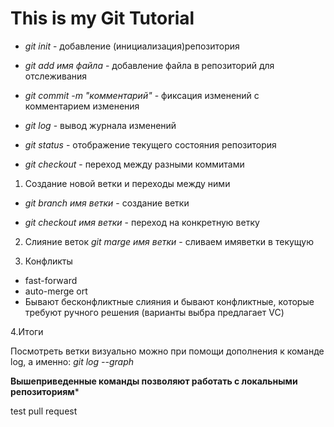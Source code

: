 # This is my Git  Tutorial 

- *git init* - добавление (инициализация)репозитория

- *git add имя файла* - добавление файла в репозиторий для отслеживания

- *git commit -m "комментарий"* - фиксация изменений с комментарием изменения

- *git log* - вывод журнала изменений

- *git status* - отображение текущего состояния репозитория

- *git checkout* - переход между разными коммитами

1. Создание новой ветки и переходы между ними

- *git branch имя ветки* - создание ветки

- *git checkout имя ветки* - переход на конкретную ветку

2. Слияние веток
*git marge имя ветки* - сливаем имяветки в текущую 

3. Конфликты


- fast-forward
- auto-merge ort
- Бывают бесконфликтные слияния и бывают конфликтные, которые требуют ручного решения (варианты выбра предлагает VC)


4.Итоги

Посмотреть ветки визуально можно при помощи дополнения к команде log, а именно: *git log --graph*

**Вышеприведенные команды позволяют работать с локальными репозиториям***

test pull request